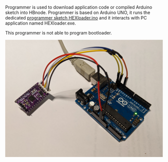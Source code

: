 Programmer is used to download application code or compiled Arduino sketch into HBnode. Programmer is based on Arduino UNO, it runs the dedicated [programmer sketch HEXloader.ino](https://github.com/akouz/HBnode/tree/main/AVR64DD32/Programmer/Sketch) and it interacts with PC application named HEXloader.exe.

This programmer is not able to program bootloader.

![Programmer connected](https://github.com/akouz/HBnode/blob/main/AVR64DD32/Programmer/Programmer_connected.jpg)
